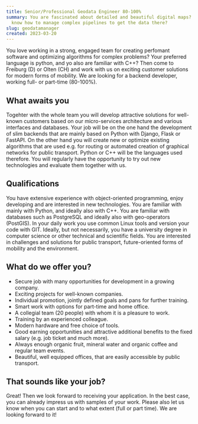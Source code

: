 ```yaml
---
title: Senior/Professional Geodata Engineer 80-100%
summary: You are fascinated about detailed and beautiful digital maps? And you
  know how to manage complex pipelines to get the data there?
slug: geodatamanager
created: 2023-03-20
---
```

You love working in a strong, engaged team for creating perfomant software and optimizing algorithms for complex problems? Your preferred language is python, and yo also are familiar with C++? Then come to Freiburg (D) or Olten (CH) and work with us on exciting customer solutions for modern forms of mobility. We are looking for a backend developer, working full- or part-time (80-100%).

## What awaits you

Togehter with the whole team you will develop attractive solutions for well-known customers based on our micro-services architecture and various interfaces and databases. Your job will be on the one hand the development of slim backends that are mainly based on Python with Django, Flask or FastAPI. On the other hand you will create new or optimize existing algorithms that are used e.g. for routing or automated creation of graphical networks for public transport. Python or C++ will be the languages used therefore. You will regularly have the opportunity to try out new technologies and evaluate them together with us.

## Qualifications

You have extensive experience with object-oriented programming, enjoy developing and are interested in new technologies. You are familiar with mainly with Python, and ideally also with C++. You are familiar with databases such as PostgreSQL and ideally also with geo-operators (PostGIS). In your daily work you use common Linux tools and version your code with GIT. Ideally, but not necessarily, you have a university degree in computer science or other technical and scientific fields. You are interested in challenges and solutions for public transport, future-oriented forms of mobility and the environment.

## What do we offer you?

* Secure job with many opportunities for development in a growing company.
* Exciting projects for well-known companies.
* Individual promotion, jointly defined goals and pans for further training.
* Smart work with options for part-time and home office. 
* A collegial team (20 people) with whom it is a pleasure to work.
* Training by an experienced colleague.
* Modern hardware and free choice of tools. 
* Good earning opportunities and attractive additional benefits to the fixed salary (e.g.  job ticket and much more). 
* Always enough organic fruit, mineral water and organic coffee and regular team events.
* Beautiful, well equipped offices, that are easily accessible by public transport. 

## That sounds like your job?

Great! Then we look forward to receiving your application. In the best case, you can already impress us with samples of your work. Please also let us know when you can start and to what extent (full or part time). We are looking forward to it!